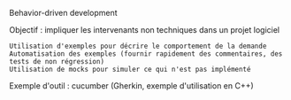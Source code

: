 Behavior-driven development

Objectif : impliquer les intervenants non techniques dans un projet logiciel

    Utilisation d'exemples pour décrire le comportement de la demande
    Automatisation des exemples (fournir rapidement des commentaires, des tests de non régression)
    Utilisation de mocks pour simuler ce qui n'est pas implémenté

Exemple d'outil : cucumber (Gherkin, exemple d'utilisation en C++)

